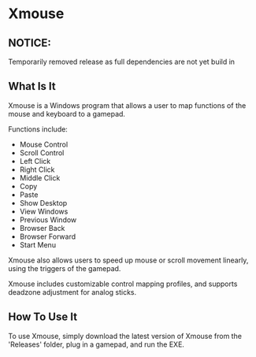 # Xmouse
## NOTICE:
Temporarily removed release as full dependencies are not yet build in
## What Is It
Xmouse is a Windows program that allows a user to map functions of the mouse and keyboard to a gamepad.

Functions include:
- Mouse Control
- Scroll Control
- Left Click
- Right Click
- Middle Click
- Copy
- Paste
- Show Desktop
- View Windows
- Previous Window
- Browser Back
- Browser Forward
- Start Menu

Xmouse also allows users to speed up mouse or scroll movement linearly, using the triggers of the gamepad.

Xmouse includes customizable control mapping profiles, and supports deadzone adjustment for analog sticks.

## How To Use It
To use Xmouse, simply download the latest version of Xmouse from the 'Releases' folder, plug in a gamepad, and run the EXE.
